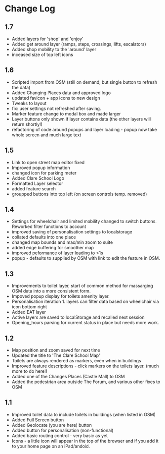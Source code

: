 # Change Log

## 1.7
* Added layers for 'shop' and 'enjoy'
* Added get around layer (ramps, steps, crossings, lifts, escalators)
* Added shop mobility to the 'around' layer
* inceased size of top left icons


## 1.6
* Scripted import from OSM (still on demand, but single button to refresh the data) 
* Added Changing Places data and approved logo
* updated favicon + app icons to new design
* Tweaks to layout
* fix: user settings not refreshed after saving.
* Marker feature change to modal box and made larger
* Layer buttons only shown if layer contains data (the other layers will return shortly!)
* refactoring of code around popups and layer loading - popup now take whole screen and much large text

## 1.5
* Link to open street map editor fixed
* Improved popup information
* changed icon for parking meter
* Added Clare School Logo
* Formatted Layer selector
* added feature search
* groupped buttons into top left (on screen controls temp. removed)

## 1.4
* Settings for wheelchair and limited mobility changed to switch buttons. Reworked filter functions to account
* improved saving of personalisation settings to localstorage
* collated defaults into one place
* changed map bounds and max/min zoom to suite
* added edge buffering for smoother map
* improved peformance of layer loading to <1s
* popup - defaults to supplied by OSM with link to edit the feature in OSM.

## 1.3
* Improvements to toilet layer, start of common method for massarging OSM data into a more consistent form.
* Impoved popup display for toilets amenity layer.
* Personalisation iteration 1. layers can filter data based on wheelchair via icon bottom right
* Added EAT layer
* Active layers are saved to localStorage and recalled next session
* Opening_hours parsing for current status in place but needs more work.


## 1.2
* Map position and zoom saved for next time
* Updated the title to 'The Clare School Map'
* Toilets are always rendered as markers, even when in buildings
* Improved feature descriptions - click markers on the toilets layer. (much more to do here!)
* Added one of the Changes Places (Castle Mall) to OSM
* Added the pedestrian area outside The Forum, and various other fixes to OSM


## 1.1
* Improved toilet data to include toilets in buildings (when listed in OSM)
* Added Full Screen button
* Added Geolocate (you are here) button 
* Added button for personalisation (non-functional)
* Added basic routing control - very basic as yet
* Icons - a little icon will appear in the top of the browser and if you add it to your home page on an iPad/andoid.
